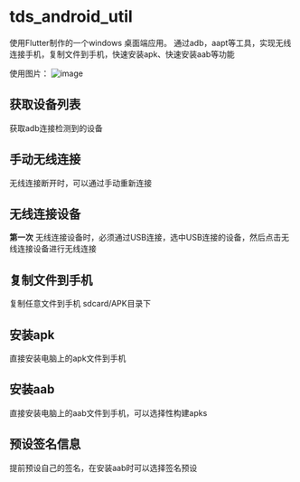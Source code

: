# tds_android_util

使用Flutter制作的一个windows 桌面端应用。
通过adb，aapt等工具，实现无线连接手机，复制文件到手机，快速安装apk、快速安装aab等功能

使用图片：
![image](https://github.com/TDSSSzero/tds_android_util/assets/75973660/d8eb9b6f-8258-4e32-8105-ec19db864c70)


## 获取设备列表
获取adb连接检测到的设备
## 手动无线连接
无线连接断开时，可以通过手动重新连接
## 无线连接设备
**第一次** 无线连接设备时，必须通过USB连接，选中USB连接的设备，然后点击无线连接设备进行无线连接
## 复制文件到手机
复制任意文件到手机 sdcard/APK目录下
## 安装apk
直接安装电脑上的apk文件到手机
## 安装aab
直接安装电脑上的aab文件到手机，可以选择性构建apks
## 预设签名信息
提前预设自己的签名，在安装aab时可以选择签名预设
